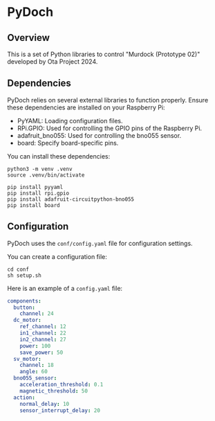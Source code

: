 # PyDoch

## Overview

This is a set of Python libraries to control "Murdock (Prototype 02)" developed by Ota Project 2024.

## Dependencies

PyDoch relies on several external libraries to function properly.
Ensure these dependencies are installed on your Raspberry Pi:

- PyYAML: Loading configuration files.
- RPi.GPIO: Used for controlling the GPIO pins of the Raspberry Pi.
- adafruit_bno055: Used for controlling the bno055 sensor.
- board: Specify board-specific pins.

You can install these dependencies:

```
python3 -m venv .venv
source .venv/bin/activate
```

```
pip install pyyaml
pip install rpi.gpio
pip install adafruit-circuitpython-bno055
pip install board
```

## Configuration

PyDoch uses the `conf/config.yaml` file for configuration settings.

You can create a configuration file:
```
cd conf
sh setup.sh
```

Here is an example of a `config.yaml` file:

```yaml
components:
  button:
    channel: 24
  dc_motor:
    ref_channel: 12
    in1_channel: 22
    in2_channel: 27
    power: 100
    save_power: 50
  sv_motor:
    channel: 18
    angle: 60
  bno055_sensor:
    acceleration_threshold: 0.1
    magnetic_threshold: 50
  action:
    normal_delay: 10
    sensor_interrupt_delay: 20
```
